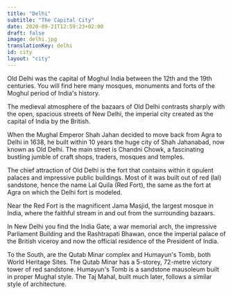 ```yaml
---
title: "Delhi"
subtitle: "The Capital City"
date: 2020-09-21T12:59:23+02:00
draft: false
image: delhi.jpg
translationKey: delhi
id: city
layout: "city"
---
```


Old Delhi was the capital of Moghul India between the 12th and the 19th centuries. You will find here many mosques, monuments and forts of the Moghul period of India's history.

The medieval atmosphere of the bazaars of Old Delhi contrasts sharply with the open, spacious streets of New Delhi, the imperial city created as the capital of India by the British.
 

When the Mughal Emperor Shah Jahan decided to move back from Agra to Delhi in 1638, he built within 10 years the huge city of Shah Jahanabad, now known as Old Delhi. The main street is Chandni Chowk, a fascinating bustling jumble of craft shops, traders, mosques and temples.

The chief attraction of Old Delhi is the fort that contains within it opulent palaces and impressive public buildings. Most of it was built out of red (lal) sandstone, hence the name Lal Quila (Red Fort), the same as the fort at Agra on which the Delhi fort is modeled.

Near the Red Fort is the magnificent Jama Masjid, the largest mosque in India, where the faithful stream in and out from the surrounding bazaars.

In New Delhi you find the India Gate, a war memorial arch, the impressive Parliament Building and the Rashtrapati Bhawan, once the imperial palace of the British viceroy and now the official residence of the President of India.

To the South, are the Qutab Minar complex and Humayun's Tomb, both World Heritage Sites. The Qutab Minar has a 5-storey, 72-metre victory tower of red sandstone. Humayun's Tomb is a sandstone mausoleum built in proper Mughal style. The Taj Mahal, built much later, follows a similar style of architecture.
